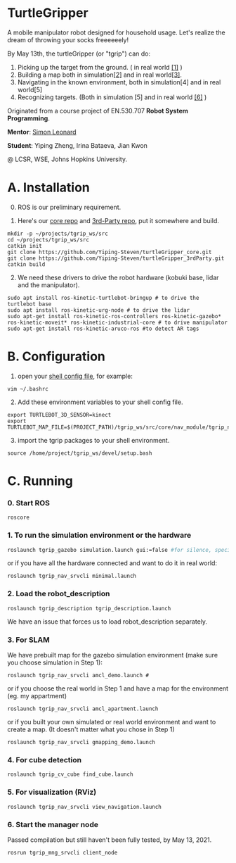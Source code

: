 # TurtleGripper
A mobile manipulator robot designed for household usage. Let's realize the dream of throwing your socks freeeeeely!

By May 13th, the turtleGripper (or "tgrip") can do:
1. Picking up the target from the ground. ( in real world [[1]](https://kapwi.ng/c/rKTLSy1X) )
2. Building a map both in simulation[[2]](https://kapwi.ng/c/ORo6ed82) and in real world[[3]](https://rsp-vja7544.slack.com/files/U01PKF49S1G/F021Y2Q1599/image_from_ios.mov).
3. Navigating in the known environment, both in simulation[4] and in real world[5]
4. Recognizing targets. (Both in simulation [5] and in real world [[6]](https://kapwi.ng/c/kVlHK2oW) )

Originated from a course project of  EN.530.707 **Robot System Programming**.

**Mentor**: [Simon Leonard](https://www.cs.jhu.edu/~sleonard/)

**Student**: Yiping Zheng, Irina Bataeva, Jian Kwon

@ LCSR, WSE, Johns Hopkins University.

# A. Installation

  0. ROS is our preliminary requirement.

 1. Here's our [core repo](https://github.com/Yiping-Steven/turtleGripper_core.git) and [3rd-Party repo](https://github.com/Yiping-Steven/turtleGripper_3rdParty.git), put it somewhere and build.

```shell
mkdir -p ~/projects/tgrip_ws/src
cd ~/projects/tgrip_ws/src
catkin init
git clone https://github.com/Yiping-Steven/turtleGripper_core.git
git clone https://github.com/Yiping-Steven/turtleGripper_3rdParty.git
catkin build
```

2. We need these drivers to drive the robot hardware (kobuki base, lidar and the manipulator).

```shell
sudo apt install ros-kinetic-turtlebot-bringup # to drive the turtlebot base
sudo apt install ros-kinetic-urg-node # to drive the lidar
sudo apt-get install ros-kinetic-ros-controllers ros-kinetic-gazebo* ros-kinetic-moveit* ros-kinetic-industrial-core # to drive manipulator
sudo apt-get install ros-kinetic-aruco-ros #to detect AR tags
```

# B. Configuration

1. open your [shell config file](https://landoflinux.com/linux_bash_configuration_files.html), for example:

```shell
vim ~/.bashrc
```

2. Add these environment variables to your shell config file.

```shell
export TURTLEBOT_3D_SENSOR=kinect
export TURTLEBOT_MAP_FILE=$(PROJECT_PATH)/tgrip_ws/src/core/nav_module/tgrip_nav_srvcli/map/my_map.yaml
```

3. import the tgrip packages to your shell environment.

```shell
source /home/project/tgrip_ws/devel/setup.bash
```

# C. Running

### 0. Start ROS

```shell
roscore
```

### 1. To run the simulation environment or the hardware

```bash
roslaunch tgrip_gazebo simulation.launch gui:=false #for silence, specify "gui" 
```

or if you have all the hardware connected and want to do it in real world:

```shell
roslaunch tgrip_nav_srvcli minimal.launch
```

### 2. Load the robot_description

```shell
roslaunch tgrip_description tgrip_description.launch
```
We have an issue that forces us to load robot_description separately.

### 3. For SLAM

We have prebuilt map for the gazebo simulation environment (make sure you choose simulation in Step 1):

```shell
roslaunch tgrip_nav_srvcli amcl_demo.launch #
```

or if you choose the real world in Step 1 and have a map for the environment (eg. my appartment)

```shell
roslaunch tgrip_nav_srvcli amcl_apartment.launch
```

or if you built your own simulated or real world environment and want to create a map.  (It doesn't matter what you chose in Step 1)

```shell
roslaunch tgrip_nav_srvcli gmapping_demo.launch
```

### 4. For cube detection

```shell
roslaunch tgrip_cv_cube find_cube.launch
```

### 5. For visualization (RViz)

```shell
roslaunch tgrip_nav_srvcli view_navigation.launch
```

### 6. Start the manager node 
Passed compilation but still haven't been fully tested, by May 13, 2021.

```
rosrun tgrip_mng_srvcli client_node
```
